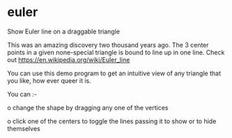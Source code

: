 # euler
Show Euler line on a draggable triangle

This was an amazing discovery two thousand years ago. The 3 center points in a given none-special triangle is bound to line up in one line. Check out https://en.wikipedia.org/wiki/Euler_line

You can use this demo program to get an intuitive view of any triangle that you like, how ever queer it is.

You can :-

o change the shape by dragging any one of the vertices

o click one of the centers to toggle the lines passing it to show or to hide themselves
